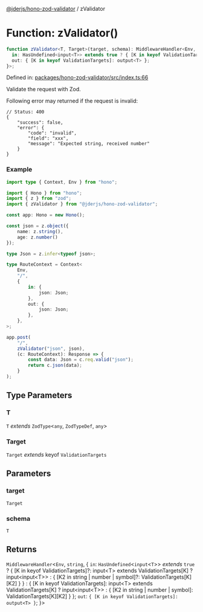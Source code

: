 [@jderjs/hono-zod-validator](../README.md) / zValidator

# Function: zValidator()

```ts
function zValidator<T, Target>(target, schema): MiddlewareHandler<Env, string, {
  in: HasUndefined<input<T>> extends true ? { [K in keyof ValidationTargets]?: input<T> extends ValidationTargets[K] ? input<input<T>> : { [K2 in string | number | symbol]?: ValidationTargets[K][K2] } } : { [K in keyof ValidationTargets]: input<T> extends ValidationTargets[K] ? input<input<T>> : { [K2 in string | number | symbol]: ValidationTargets[K][K2] } };
  out: { [K in keyof ValidationTargets]: output<T> };
}>;
```

Defined in: [packages/hono-zod-validator/src/index.ts:66](https://github.com/jder-std/hono/blob/7823dd7a59aeab0be6398df9a9afa170aec0fb84/packages/hono-zod-validator/src/index.ts#L66)

Validate the request with Zod.

Following error may returned if the request is invalid:

```jsonc
// Status: 400
{
    "success": false,
    "error": {
        "code": "invalid",
        "field": "xxx",
        "message": "Expected string, received number"
    }
}
```

### Example

```ts
import type { Context, Env } from "hono";

import { Hono } from "hono";
import { z } from "zod";
import { zValidator } from "@jderjs/hono-zod-validator";

const app: Hono = new Hono();

const json = z.object({
    name: z.string(),
    age: z.number()
});

type Json = z.infer<typeof json>;

type RouteContext = Context<
    Env,
    "/",
    {
        in: {
            json: Json;
        },
        out: {
            json: Json;
        },
    },
>;

app.post(
    "/",
    zValidator("json", json),
    (c: RouteContext): Response => {
        const data: Json = c.req.valid("json");
        return c.json(data);
    }
);
```

## Type Parameters

### T

`T` *extends* `ZodType`\<`any`, `ZodTypeDef`, `any`\>

### Target

`Target` *extends* keyof `ValidationTargets`

## Parameters

### target

`Target`

### schema

`T`

## Returns

`MiddlewareHandler`\<`Env`, `string`, \{
  `in`: `HasUndefined`\<`input`\<`T`\>\> *extends* `true` ? \{ \[K in keyof ValidationTargets\]?: input\<T\> extends ValidationTargets\[K\] ? input\<input\<T\>\> : \{ \[K2 in string \| number \| symbol\]?: ValidationTargets\[K\]\[K2\] \} \} : \{ \[K in keyof ValidationTargets\]: input\<T\> extends ValidationTargets\[K\] ? input\<input\<T\>\> : \{ \[K2 in string \| number \| symbol\]: ValidationTargets\[K\]\[K2\] \} \};
  `out`: `{ [K in keyof ValidationTargets]: output<T> }`;
\}\>
